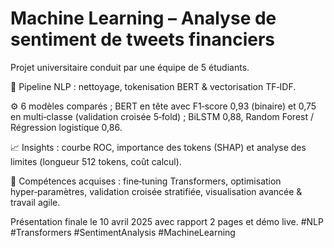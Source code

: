 # Machine Learning – Analyse de sentiment de tweets financiers

Projet universitaire conduit par une équipe de 5 étudiants.

🔎 Pipeline NLP : nettoyage, tokenisation BERT & vectorisation TF‑IDF.

⚙️ 6 modèles comparés ; BERT en tête avec F1‑score 0,93 (binaire) et 0,75 en multi‑classe (validation croisée 5‑fold) ; BiLSTM 0,88, Random Forest / Régression logistique 0,86. ​

📈 Insights : courbe ROC, importance des tokens (SHAP) et analyse des limites (longueur 512 tokens, coût calcul). ​

🚀 Compétences acquises : fine‑tuning Transformers, optimisation hyper‑paramètres, validation croisée stratifiée, visualisation avancée & travail agile.

Présentation finale le 10 avril 2025 avec rapport 2 pages et démo live. #NLP #Transformers #SentimentAnalysis #MachineLearning
